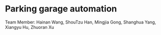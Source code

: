 # Parking garage automation


Team Member: Hainan Wang, ShouTzu Han, Mingjia Gong, Shanghua Yang, Xiangyu Hu, Zhuoran Xu    


